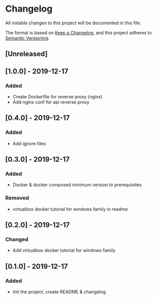 # Changelog
All notable changes to this project will be documented in this file.

The format is based on [Keep a Changelog](https://keepachangelog.com/en/1.0.0/),
and this project adheres to [Semantic Versioning](https://semver.org/spec/v2.0.0.html).

## [Unreleased]


## [1.0.0] - 2019-12-17
### Added
- Create Dockerfile for reverse proxy (nginx)
- Add nginx conf for api reverse proxy

## [0.4.0] - 2019-12-17
### Added
- Add ignore files

## [0.3.0] - 2019-12-17
### Added
- Docker & docker composed minimum version to prerequisites

### Removed
- virtualbox docker tutorial for windows family in readme

## [0.2.0] - 2019-12-17
### Changed
- Add virtualbox docker tutorial for windows family

## [0.1.0] - 2019-12-17
### Added
- Init the project, create README & changelog